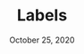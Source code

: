 ---
layout: project
title: Labels
date: October 25, 2020
desc: A theoretical design for a interative instilation piece. Particpants get to write on a label and stick it on the clear box to reprsent the labels that are put on us as human beings.
category: modeling , design
#cta:
  #title: Google Me!
  #url: https://www.google.com/search?q=grace
thumb: /images/portfolio/box6.jpg
images:
  - image:
    url: /images/portfolio/box8.jpg
    desc: Design Sketch 
  - image:
    url: /images/portfolio/box1.jpg
    desc: Pre-Labeled Design
  - image:
    url: /images/portfolio/box2.jpg
    desc: Pre-Labeled Design
  - image:
    url: /images/portfolio/box2.jpg
    desc: Pre-Labeled Design
  - image: 
    url: /images/portfolio/box3.jpg
    desc: Pre-Labeled Design
  - image:
    url: /images/portfolio/box4.jpg
    desc: Labeled Design 
  - image:
    url: /images/portfolio/box5.jpg
    desc: Labeled Design
  - image:
    url: /images/portfolio/box6.jpg
    desc: Labeled Design
  - image:
    url: /images/portfolio/box7.jpg
    desc: Labeled Design
---